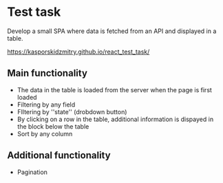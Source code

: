 # Test task

Develop a small SPA where data is fetched from an API and displayed in a table.

https://kasporskidzmitry.github.io/react_test_task/

## Main functionality

- The data in the table is loaded from the server when the page is first loaded
- Filtering by any field
- FIltering by ''state'' (drobdown button)
- By clicking on a row in the table, additional information is dispayed in the block below the table
- Sort by any column

## Additional functionality

- Pagination
